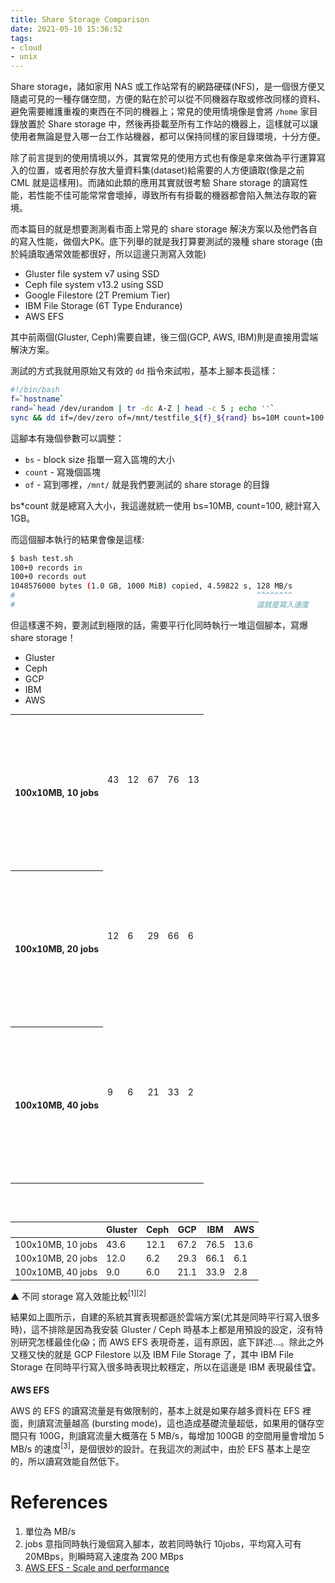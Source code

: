 ```yaml
---
title: Share Storage Comparison
date: 2021-05-10 15:36:52
tags:
- cloud
- unix
---
```



Share storage，諸如家用 NAS 或工作站常有的網路硬碟(NFS)，是一個很方便又隨處可見的一種存儲空間，方便的點在於可以從不同機器存取或修改同樣的資料、避免需要維護重複的東西在不同的機器上；常見的使用情境像是會將 `/home` 家目錄放置於 Share storage 中，然後再掛載至所有工作站的機器上，這樣就可以讓使用者無論是登入哪一台工作站機器，都可以保持同樣的家目錄環境，十分方便。

<!-- more -->

<link rel="stylesheet" href="https://unpkg.com/charts.css/dist/charts.min.css">

除了前言提到的使用情境以外，其實常見的使用方式也有像是拿來做為平行運算寫入的位置，或者用於存放大量資料集(dataset)給需要的人方便讀取(像是之前 CML 就是這樣用)。而諸如此類的應用其實就很考驗 Share storage 的讀寫性能，若性能不佳可能常常會壞掉，導致所有有掛載的機器都會陷入無法存取的窘境。

而本篇目的就是想要測測看市面上常見的 share storage 解決方案以及他們各自的寫入性能，做個大PK。底下列舉的就是我打算要測試的幾種 share storage (由於純讀取通常效能都很好，所以這邊只測寫入效能)

- Gluster file system v7 using SSD
- Ceph file system v13.2 using SSD
- Google Filestore (2T Premium Tier)
- IBM File Storage (6T Type Endurance)
- AWS EFS

其中前兩個(Gluster, Ceph)需要自建，後三個(GCP, AWS, IBM)則是直接用雲端解決方案。

測試的方式我就用原始又有效的 `dd` 指令來試啦，基本上腳本長這樣：

```bash
#!/bin/bash
f=`hostname`
rand=`head /dev/urandom | tr -dc A-Z | head -c 5 ; echo ''`
sync && dd if=/dev/zero of=/mnt/testfile_${f}_${rand} bs=10M count=100 oflag=direct 2>&1 | cat
```

這腳本有幾個參數可以調整：

- `bs` - block size 指單一寫入區塊的大小
- `count` - 寫幾個區塊
- `of` - 寫到哪裡，`/mnt/` 就是我們要測試的 share storage 的目錄

bs*count 就是總寫入大小，我這邊就統一使用 bs=10MB, count=100, 總計寫入 1GB。

而這個腳本執行的結果會像是這樣:

```bash
$ bash test.sh
100+0 records in
100+0 records out
1048576000 bytes (1.0 GB, 1000 MiB) copied, 4.59822 s, 128 MB/s 
#                                                      ^^^^^^^^
#                                                      這就是寫入速度
```

但這樣還不夠，要測試到極限的話，需要平行化同時執行一堆這個腳本，寫爆 share storage！


<div id="mychart">
  <ul class="charts-css legend legend-square">
    <li>Gluster</li>
    <li>Ceph</li>
    <li>GCP</li>
    <li>IBM</li>
    <li>AWS</li>
  </ul>
  <table class="charts-css column multiple show-labels show-4-secondary-axes data-spacing-10 datasets-spacing-1">
    <tbody>
      <tr>
        <th scope="row">100x10MB, 10 jobs</th>
        <td style="--size: calc( 43.6 / 90 );"><span class="data">43</span></td>
        <td style="--size: calc( 12.1 / 90 );"><span class="data">12</span></td>
        <td style="--size: calc( 67.2 / 90 );"><span class="data">67</span></td>
        <td style="--size: calc( 76.5 / 90 );"><span class="data">76</span></td>
        <td style="--size: calc( 13.6 / 90 );"><span class="data">13</span></td>
      </tr>
      <tr>
        <th scope="row">100x10MB, 20 jobs</th>
        <td style="--size: calc( 12.0 / 90 );"><span class="data">12</span></td>
        <td style="--size: calc( 6.2 / 90 );"><span class="data">6</span></td>
        <td style="--size: calc( 29.3 / 90 );"><span class="data">29</span></td>
        <td style="--size: calc( 66.1 / 90 );"><span class="data">66</span></td>
        <td style="--size: calc( 6.1 / 90 );"><span class="data">6</span></td>
      </tr>
      <tr>
        <th scope="row">100x10MB, 40 jobs</th>
        <td style="--size: calc( 9.0 / 90 );"><span class="data"> 9 </span></td>
        <td style="--size: calc( 6.0 / 90 );"><span class="data"> 6 </span></td>
        <td style="--size: calc( 21.1 / 90 );"><span class="data">21</span></td>
        <td style="--size: calc( 33.9 / 90 );"><span class="data">33</span></td>
        <td style="--size: calc( 2.8 / 90 );"><span class="data"> 2 </span></td>
      </tr>
    </tbody>
  </table>
</div>

<br>

|                   | Gluster   | Ceph     | GCP     | IBM       | AWS |
|-------------------|-----------|----------|---------|-----------|-----|
| 100x10MB, 10 jobs | 43.6      | 12.1     | 67.2    | 76.5      | 13.6|
| 100x10MB, 20 jobs | 12.0      | 6.2      | 29.3    | 66.1      | 6.1 |
| 100x10MB, 40 jobs | 9.0       | 6.0      | 21.1    | 33.9      | 2.8 |

▲ 不同 storage 寫入效能比較<sup>[1][2]</sup>


結果如上圖所示，自建的系統其實表現都遜於雲端方案(尤其是同時平行寫入很多時)，這不排除是因為我安裝 Gluster / Ceph 時基本上都是用預設的設定，沒有特別研究怎樣最佳化😱；而 AWS EFS 表現奇差，這有原因，底下詳述...。除此之外又穩又快的就是 GCP Filestore 以及 IBM File Storage 了，其中 IBM File Storage 在同時平行寫入很多時表現比較穩定，所以在這邊是 IBM 表現最佳🏆。

**AWS EFS**

AWS 的 EFS 的讀寫流量是有做限制的，基本上就是如果存越多資料在 EFS 裡面，則讀寫流量越高 (bursting mode)，這也造成基礎流量超低，如果用的儲存空間只有 100G，則讀寫流量大概落在 5 MB/s，每增加 100GB 的空間用量會增加 5 MB/s 的速度<sup>[3]</sup>，是個很妙的設計。在我這次的測試中，由於 EFS 基本上是空的，所以讀寫效能自然低下。



# References

1. 單位為 MB/s
2. jobs 意指同時執行幾個寫入腳本，故若同時執行 10jobs，平均寫入可有 20MBps，則瞬時寫入速度為 200 MBps
3. [AWS EFS - Scale and performance](https://aws.amazon.com/efs/faq/?nc1=h_ls)

<style>
table {
  font-size: 14px;
}
#mychart {
  margin-bottom: 30px;
}
#mychart .data {
  position: relative;
  top: -20px;
}
#mychart tr {
  height: 250px;
  margin: 0 auto;
}
#mychart .legend {
  flex-direction: row;
  justify-content: space-between;
  border: initial;
}
.charts-css.column.show-labels {
  --labels-size: 3rem;
}
</style>